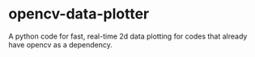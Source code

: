 
opencv-data-plotter
=======================
A python code for fast, real-time 2d data plotting for codes that already have opencv as a dependency. 
    